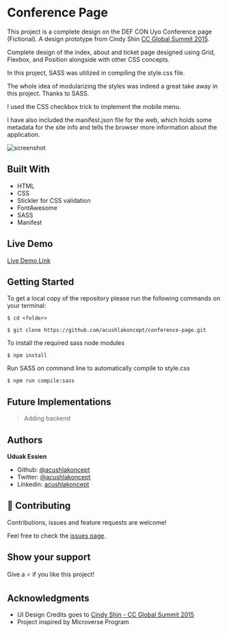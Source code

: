 # Conference Page

This project is a complete design on the DEF CON Uyo Conference page (Fictional). A design prototype from Cindy Shin [CC Global Summit 2015](https://www.behance.net/gallery/29845175/CC-Global-Summit-2015).

Complete design of the index, about and ticket page designed using Grid, Flexbox, and Position alongside with other CSS concepts.

In this project, SASS was utilized in compiling the style.css file.

The whole idea of modularizing the styles was indeed a great take away in this project. Thanks to SASS.

I used the CSS checkbox trick to implement the mobile menu.

I have also included the manifest.json file for the web, which holds some metadata for the site info and tells the browser more information about the application.

![screenshot](./#)

## Built With

- HTML
- CSS
- Stickler for CSS validation
- FontAwesome
- SASS
- Manifest

## Live Demo

[Live Demo Link](#)

## Getting Started

To get a local copy of the repository please run the following commands on your terminal:

```
$ cd <folder>
```

```
$ git clone https://github.com/acushlakoncept/conference-page.git
```

To install the required sass node modules

```
$ npm install

```

Run SASS on command line to automatically compile to style.css

```
$ npm run compile:sass

```

## Future Implementations

> Adding backend

## Authors

**Uduak Essien**

- Github: [@acushlakoncept](https://github.com/acushlakoncept/)
- Twitter: [@acushlakoncept](https://twitter.com/acushlakoncept)
- Linkedin: [acushlakoncept](https://www.linkedin.com/in/acushlakoncept/)

## 🤝 Contributing

Contributions, issues and feature requests are welcome!

Feel free to check the [issues page](https://github.com/acushlakoncept/conference-page/issues).

## Show your support

Give a ⭐️ if you like this project!

## Acknowledgments

- UI Design Credits goes to [Cindy Shin - CC Global Summit 2015](https://www.behance.net/gallery/29845175/CC-Global-Summit-2015)
- Project inspired by Microverse Program
